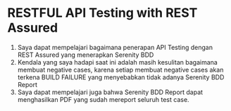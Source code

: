# RESTFUL API Testing with REST Assured 

1. Saya dapat mempelajari bagaimana penerapan API Testing dengan REST Assured yang menerapkan Serenity BDD 
2. Kendala yang saya hadapi saat ini adalah masih kesulitan bagaimana membuat negative cases, karena setiap membuat negative cases akan terkena BUILD FAILURE yang menyebabkan tidak adanya Serenity BDD Report 
3. Saya dapat mempelajari juga bahwa Serenity BDD Report dapat menghasilkan PDF yang sudah mereport seluruh test case. 